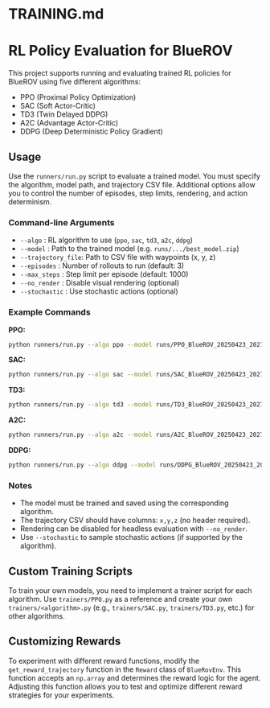 # TRAINING.md

# RL Policy Evaluation for BlueROV

This project supports running and evaluating trained RL policies for BlueROV using five different algorithms:

- PPO (Proximal Policy Optimization)
- SAC (Soft Actor-Critic)
- TD3 (Twin Delayed DDPG)
- A2C (Advantage Actor-Critic)
- DDPG (Deep Deterministic Policy Gradient)

## Usage

Use the `runners/run.py` script to evaluate a trained model. You must specify the algorithm, model path, and trajectory CSV file. Additional options allow you to control the number of episodes, step limits, rendering, and action determinism.

### Command-line Arguments

- `--algo`           : RL algorithm to use (`ppo`, `sac`, `td3`, `a2c`, `ddpg`)
- `--model`          : Path to the trained model (e.g. `runs/.../best_model.zip`)
- `--trajectory_file`: Path to CSV file with waypoints (x, y, z)
- `--episodes`       : Number of rollouts to run (default: 3)
- `--max_steps`      : Step limit per episode (default: 1000)
- `--no_render`      : Disable visual rendering (optional)
- `--stochastic`     : Use stochastic actions (optional)

### Example Commands

**PPO:**
```bash
python runners/run.py --algo ppo --model runs/PPO_BlueROV_20250423_202746/best/best_model.zip --trajectory_file trajectories/square.csv
```

**SAC:**
```bash
python runners/run.py --algo sac --model runs/SAC_BlueROV_20250423_202746/best/best_model.zip --trajectory_file trajectories/lemniscate.csv
```

**TD3:**
```bash
python runners/run.py --algo td3 --model runs/TD3_BlueROV_20250423_202746/best/best_model.zip --trajectory_file trajectories/spiral.csv
```

**A2C:**
```bash
python runners/run.py --algo a2c --model runs/A2C_BlueROV_20250423_202746/best/best_model.zip --trajectory_file trajectories/flat_square.csv
```

**DDPG:**
```bash
python runners/run.py --algo ddpg --model runs/DDPG_BlueROV_20250423_202746/best/best_model.zip --trajectory_file trajectories/flat_lemniscate.csv
```

### Notes
- The model must be trained and saved using the corresponding algorithm.
- The trajectory CSV should have columns: `x,y,z` (no header required).
- Rendering can be disabled for headless evaluation with `--no_render`.
- Use `--stochastic` to sample stochastic actions (if supported by the algorithm).

## Custom Training Scripts

To train your own models, you need to implement a trainer script for each algorithm. Use `trainers/PPO.py` as a reference and create your own `trainers/<algorithm>.py` (e.g., `trainers/SAC.py`, `trainers/TD3.py`, etc.) for other algorithms.

## Customizing Rewards

To experiment with different reward functions, modify the `get_reward_trajectory` function in the `Reward` class of `BlueRovEnv`. This function accepts an `np.array` and determines the reward logic for the agent. Adjusting this function allows you to test and optimize different reward strategies for your experiments.
